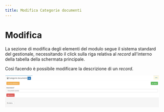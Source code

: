 ```yaml
---
title: Modifica Categorie documenti
---
```


# Modifica

La sezione di modifica degli elementi del modulo segue il sistema standard del gestionale, necessitando il click sulla riga relativa al _record_ all'interno della tabella della schermata principale.

Così facendo è possibile modificare la descrizione di un _record_.

![Screen modifica categorie documenti](../../../.gitbook/assets/ModificaCategorieDocumenti.PNG)

